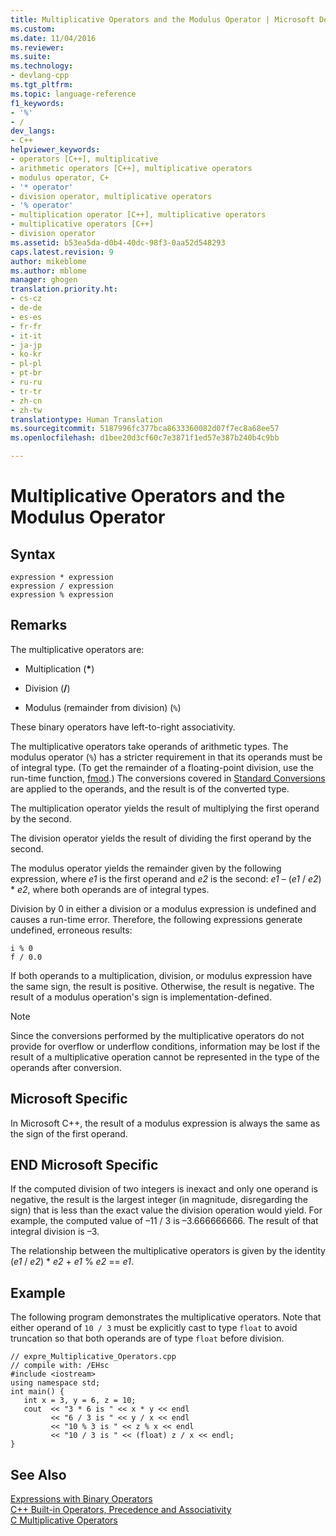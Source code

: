 ```yaml
---
title: Multiplicative Operators and the Modulus Operator | Microsoft Docs
ms.custom: 
ms.date: 11/04/2016
ms.reviewer: 
ms.suite: 
ms.technology:
- devlang-cpp
ms.tgt_pltfrm: 
ms.topic: language-reference
f1_keywords:
- '%'
- /
dev_langs:
- C++
helpviewer_keywords:
- operators [C++], multiplicative
- arithmetic operators [C++], multiplicative operators
- modulus operator, C+
- '* operator'
- division operator, multiplicative operators
- '% operator'
- multiplication operator [C++], multiplicative operators
- multiplicative operators [C++]
- division operator
ms.assetid: b53ea5da-d0b4-40dc-98f3-0aa52d548293
caps.latest.revision: 9
author: mikeblome
ms.author: mblome
manager: ghogen
translation.priority.ht:
- cs-cz
- de-de
- es-es
- fr-fr
- it-it
- ja-jp
- ko-kr
- pl-pl
- pt-br
- ru-ru
- tr-tr
- zh-cn
- zh-tw
translationtype: Human Translation
ms.sourcegitcommit: 5187996fc377bca8633360082d07f7ec8a68ee57
ms.openlocfilehash: d1bee20d3cf60c7e3871f1ed57e387b240b4c9bb

---
```

# Multiplicative Operators and the Modulus Operator
## Syntax  
  
```  
expression * expression   
expression / expression   
expression % expression  
```  
  
## Remarks  
 The multiplicative operators are:  
  
-   Multiplication (**\***)  
  
-   Division (**/**)  
  
-   Modulus (remainder from division) (`%`)  
  
 These binary operators have left-to-right associativity.  
  
 The multiplicative operators take operands of arithmetic types. The modulus operator (`%`) has a stricter requirement in that its operands must be of integral type. (To get the remainder of a floating-point division, use the run-time function, [fmod](../c-runtime-library/reference/fmod-fmodf.md).) The conversions covered in [Standard Conversions](standard-conversions.md) are applied to the operands, and the result is of the converted type.  
  
 The multiplication operator yields the result of multiplying the first operand by the second.  
  
 The division operator yields the result of dividing the first operand by the second.  
  
 The modulus operator yields the remainder given by the following expression, where *e1* is the first operand and *e2* is the second: *e1* – (*e1* / *e2*) \* *e2*, where both operands are of integral types.  
  
 Division by 0 in either a division or a modulus expression is undefined and causes a run-time error. Therefore, the following expressions generate undefined, erroneous results:  
  
```  
i % 0  
f / 0.0  
```  
  
 If both operands to a multiplication, division, or modulus expression have the same sign, the result is positive. Otherwise, the result is negative. The result of a modulus operation's sign is implementation-defined.  
  
> [!NOTE]
>  Since the conversions performed by the multiplicative operators do not provide for overflow or underflow conditions, information may be lost if the result of a multiplicative operation cannot be represented in the type of the operands after conversion.  
  
## Microsoft Specific  
 In Microsoft C++, the result of a modulus expression is always the same as the sign of the first operand.  
  
## END Microsoft Specific  
 If the computed division of two integers is inexact and only one operand is negative, the result is the largest integer (in magnitude, disregarding the sign) that is less than the exact value the division operation would yield. For example, the computed value of –11 / 3 is –3.666666666. The result of that integral division is –3.  
  
 The relationship between the multiplicative operators is given by the identity (*e1* / *e2*) \* *e2* + *e1* % *e2* == *e1*.  
  
## Example  
 The following program demonstrates the multiplicative operators. Note that either operand of `10 / 3` must be explicitly cast to type `float` to avoid truncation so that both operands are of type `float` before division.  
  
```  
// expre_Multiplicative_Operators.cpp  
// compile with: /EHsc  
#include <iostream>  
using namespace std;  
int main() {  
   int x = 3, y = 6, z = 10;  
   cout  << "3 * 6 is " << x * y << endl  
         << "6 / 3 is " << y / x << endl  
         << "10 % 3 is " << z % x << endl  
         << "10 / 3 is " << (float) z / x << endl;  
}  
```  
  
## See Also  
 [Expressions with Binary Operators](../cpp/expressions-with-binary-operators.md)   
 [C++ Built-in Operators, Precedence and Associativity](../cpp/cpp-built-in-operators-precedence-and-associativity.md)   
 [C Multiplicative Operators](../c-language/c-multiplicative-operators.md)


<!--HONumber=Jan17_HO2-->


